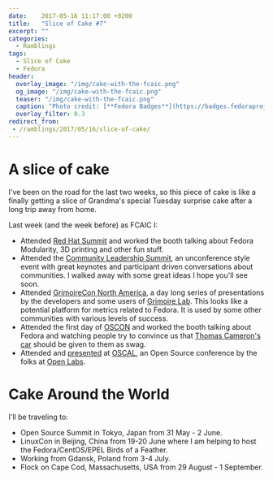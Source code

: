 ```yaml
---
date:    2017-05-16 11:17:00 +0200
title:   "Slice of Cake #7"
excerpt: ""
categories:
  - Ramblings
tags:
  - Slice of Cake
  - Fedora
header:
  overlay_image: "/img/cake-with-the-fcaic.png"
  og_image: "/img/cake-with-the-fcaic.png"
  teaser: "/img/cake-with-the-fcaic.png"
  caption: "Photo credit: [**Fedora Badges**](https://badges.fedoraproject.org/badge/its-a-cake-thing)"
  overlay_filter: 0.3
redirect_from:
 - /ramblings/2017/05/16/slice-of-cake/
---
```


# A slice of cake

I've been on the road for the last two weeks, so this piece of cake is like a finally getting a slice of Grandma's special Tuesday surprise cake after a long trip away from home.

Last week (and the week before) as FCAIC I:

- Attended [Red Hat Summit](https://www.redhat.com/en/summit/2017) and worked the booth talking about Fedora Modularity, 3D printing and other fun stuff.
- Attended the [Community Leadership Summit](https://www.communityleadershipsummit.com/), an unconference style event with great keynotes and participant driven conversations about communities.  I walked away with some great ideas I hope you'll see soon.
- Attended [GrimoireCon North America](https://grimoirelab.github.io/con/), a day long series of presentations by the developers and some users of [Grimoire Lab](https://grimoirelab.github.io/).  This looks like a potential platform for metrics related to Fedora.  It is used by some other communities with various levels of success.
- Attended the first day of [OSCON](https://conferences.oreilly.com/oscon/oscon-tx) and worked the booth talking about Fedora and watching people try to convince us that [Thomas Cameron's car](https://twitter.com/bexelbie/status/862023857393283072) should be given to them as swag.
- Attended and [presented](https://github.com/bexelbie/bexelbie-talks-demos/tree/master/OSCAL.2017.Dont.Write.It.All) at [OSCAL](https://oscal.openlabs.cc/), an Open Source conference by the folks at [Open Labs](https://openlabs.cc/en/).

# Cake Around the World

I'll be traveling to:

- Open Source Summit in Tokyo, Japan from 31 May - 2 June.
- LinuxCon in Beijing, China from 19-20 June where I am helping to host the Fedora/CentOS/EPEL Birds of a Feather.
- Working from Gdansk, Poland from 3-4 July.
- Flock on Cape Cod, Massachusetts, USA from 29 August - 1 September.
